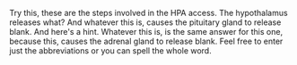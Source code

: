 Try this, these are the steps involved in the HPA access. The hypothalamus
releases what? And whatever this is, causes the pituitary gland to release
blank. And here's a hint. Whatever this is, is the same answer for this one,
because this, causes the adrenal gland to release blank. Feel free to enter
just the abbreviations or you can spell the whole word.
